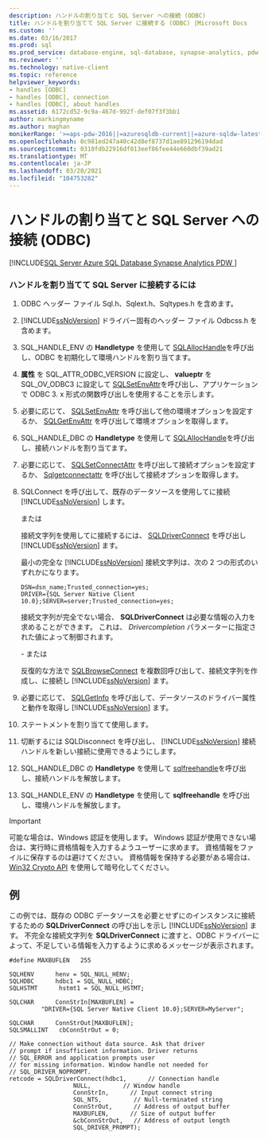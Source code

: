 ```yaml
---
description: ハンドルの割り当てと SQL Server への接続 (ODBC)
title: ハンドルを割り当てて SQL Server に接続する (ODBC) |Microsoft Docs
ms.custom: ''
ms.date: 03/16/2017
ms.prod: sql
ms.prod_service: database-engine, sql-database, synapse-analytics, pdw
ms.reviewer: ''
ms.technology: native-client
ms.topic: reference
helpviewer_keywords:
- handles [ODBC]
- handles [ODBC], connection
- handles [ODBC], about handles
ms.assetid: 6172cd52-9c9a-467d-992f-def07f3f3bb1
author: markingmyname
ms.author: maghan
monikerRange: '>=aps-pdw-2016||=azuresqldb-current||=azure-sqldw-latest||>=sql-server-2016||>=sql-server-linux-2017||=azuresqldb-mi-current'
ms.openlocfilehash: 0c981ed247a40c42d8ef8737d1ae891296194dad
ms.sourcegitcommit: 0310fdb22916df013eef86fee44e660dbf39ad21
ms.translationtype: MT
ms.contentlocale: ja-JP
ms.lasthandoff: 03/20/2021
ms.locfileid: "104753282"
---
```

# <a name="allocate-handles-and-connect-to-sql-server-odbc"></a>ハンドルの割り当てと SQL Server への接続 (ODBC)
[!INCLUDE[SQL Server Azure SQL Database Synapse Analytics PDW ](../../includes/applies-to-version/sql-asdb-asdbmi-asa-pdw.md)]

    
### <a name="to-allocate-handles-and-connect-to-sql-server"></a>ハンドルを割り当てて SQL Server に接続するには  
  
1.  ODBC ヘッダー ファイル Sql.h、Sqlext.h、Sqltypes.h を含めます。  
  
2.  [!INCLUDE[ssNoVersion](../../includes/ssnoversion-md.md)] ドライバー固有のヘッダー ファイル Odbcss.h を含めます。  
  
3.  SQL_HANDLE_ENV の **Handletype** を使用して [SQLAllocHandle](../../odbc/reference/syntax/sqlallochandle-function.md)を呼び出し、ODBC を初期化して環境ハンドルを割り当てます。  
  
4.  **属性** を SQL_ATTR_ODBC_VERSION に設定し、 **valueptr** を SQL_OV_ODBC3 に設定して [SQLSetEnvAttr](../../relational-databases/native-client-odbc-api/sqlsetenvattr.md)を呼び出し、アプリケーションで ODBC 3. x 形式の関数呼び出しを使用することを示します。  
  
5.  必要に応じて、 [SQLSetEnvAttr](../../relational-databases/native-client-odbc-api/sqlsetenvattr.md) を呼び出して他の環境オプションを設定するか、 [SQLGetEnvAttr](../../odbc/reference/syntax/sqlgetenvattr-function.md) を呼び出して環境オプションを取得します。  
  
6.  SQL_HANDLE_DBC の **Handletype** を使用して [SQLAllocHandle](../../odbc/reference/syntax/sqlallochandle-function.md)を呼び出し、接続ハンドルを割り当てます。  
  
7.  必要に応じて、 [SQLSetConnectAttr](../../relational-databases/native-client-odbc-api/sqlsetconnectattr.md) を呼び出して接続オプションを設定するか、 [Sqlgetconnectattr](../../relational-databases/native-client-odbc-api/sqlgetconnectattr.md) を呼び出して接続オプションを取得します。  
  
8.  SQLConnect を呼び出して、既存のデータソースを使用してに接続 [!INCLUDE[ssNoVersion](../../includes/ssnoversion-md.md)] します。  
  
     または  
  
     接続文字列を使用してに接続するには、 [SQLDriverConnect](../../relational-databases/native-client-odbc-api/sqldriverconnect.md) を呼び出し [!INCLUDE[ssNoVersion](../../includes/ssnoversion-md.md)] ます。  
  
     最小の完全な [!INCLUDE[ssNoVersion](../../includes/ssnoversion-md.md)] 接続文字列は、次の 2 つの形式のいずれかになります。  
  
    ```  
    DSN=dsn_name;Trusted_connection=yes;  
    DRIVER={SQL Server Native Client 10.0};SERVER=server;Trusted_connection=yes;  
    ```  
  
     接続文字列が完全でない場合、 **SQLDriverConnect** は必要な情報の入力を求めることができます。 これは、 *Drivercompletion* パラメーターに指定された値によって制御されます。  
  
     \- または  
  
     反復的な方法で [SQLBrowseConnect](../../relational-databases/native-client-odbc-api/sqlbrowseconnect.md) を複数回呼び出して、接続文字列を作成し、に接続し [!INCLUDE[ssNoVersion](../../includes/ssnoversion-md.md)] ます。  
  
9. 必要に応じて、 [SQLGetInfo](../../relational-databases/native-client-odbc-api/sqlgetinfo.md) を呼び出して、データソースのドライバー属性と動作を取得し [!INCLUDE[ssNoVersion](../../includes/ssnoversion-md.md)] ます。  
  
10. ステートメントを割り当てて使用します。  
  
11. 切断するには SQLDisconnect を呼び出し、 [!INCLUDE[ssNoVersion](../../includes/ssnoversion-md.md)] 接続ハンドルを新しい接続に使用できるようにします。  
  
12. SQL_HANDLE_DBC の **Handletype** を使用して [sqlfreehandle](../../relational-databases/native-client-odbc-api/sqlfreehandle.md)を呼び出し、接続ハンドルを解放します。  
  
13. SQL_HANDLE_ENV の **Handletype** を使用して **sqlfreehandle** を呼び出し、環境ハンドルを解放します。  
  
> [!IMPORTANT]  
>  可能な場合は、Windows 認証を使用します。 Windows 認証が使用できない場合は、実行時に資格情報を入力するようユーザーに求めます。 資格情報をファイルに保存するのは避けてください。 資格情報を保持する必要がある場合は、[Win32 Crypto API](/windows/win32/seccrypto/cryptography-reference) を使用して暗号化してください。  
  
## <a name="example"></a>例  
 この例では、既存の ODBC データソースを必要とせずにのインスタンスに接続するための **SQLDriverConnect** の呼び出しを示し [!INCLUDE[ssNoVersion](../../includes/ssnoversion-md.md)] ます。 不完全な接続文字列を **SQLDriverConnect** に渡すと、ODBC ドライバーによって、不足している情報を入力するように求めるメッセージが表示されます。  
  
```  
#define MAXBUFLEN   255  
  
SQLHENV      henv = SQL_NULL_HENV;  
SQLHDBC      hdbc1 = SQL_NULL_HDBC;  
SQLHSTMT      hstmt1 = SQL_NULL_HSTMT;  
  
SQLCHAR      ConnStrIn[MAXBUFLEN] =  
         "DRIVER={SQL Server Native Client 10.0};SERVER=MyServer";  
  
SQLCHAR      ConnStrOut[MAXBUFLEN];  
SQLSMALLINT   cbConnStrOut = 0;  
  
// Make connection without data source. Ask that driver   
// prompt if insufficient information. Driver returns  
// SQL_ERROR and application prompts user  
// for missing information. Window handle not needed for  
// SQL_DRIVER_NOPROMPT.  
retcode = SQLDriverConnect(hdbc1,      // Connection handle  
                  NULL,         // Window handle  
                  ConnStrIn,      // Input connect string  
                  SQL_NTS,         // Null-terminated string  
                  ConnStrOut,      // Address of output buffer  
                  MAXBUFLEN,      // Size of output buffer  
                  &cbConnStrOut,   // Address of output length  
                  SQL_DRIVER_PROMPT);  
```  
  
